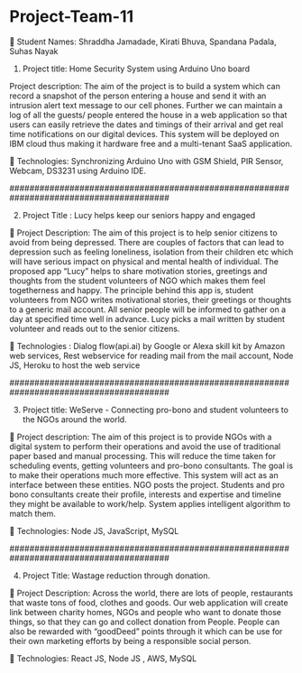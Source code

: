 # Project-Team-11

 Student Names: Shraddha Jamadade, Kirati Bhuva, Spandana Padala, Suhas Nayak

1) Project title: Home Security System using Arduino Uno board

Project description: The aim of the project is to build a system which can record a snapshot of
the person entering a house and send it with an intrusion alert text message to our cell phones.
Further we can maintain a log of all the guests/ people entered the house in a web application so
that users can easily retrieve the dates and timings of their arrival and get real time notifications
on our digital devices. This system will be deployed on IBM cloud thus making it hardware free
and a multi-tenant SaaS application.

 Technologies: Synchronizing Arduino Uno with GSM Shield, PIR Sensor, Webcam, DS3231
using Arduino IDE.

########################################################################################

2) Project Title : Lucy helps keep our seniors happy and engaged

 Project Description: The aim of this project is to help senior citizens to avoid from being
depressed. There are couples of factors that can lead to depression such as feeling loneliness,
isolation from their children etc which will have serious impact on physical and mental health of
individual. The proposed app “Lucy” helps to share motivation stories, greetings and thoughts
from the student volunteers of NGO which makes them feel togetherness and happy. The
principle behind this app is, student volunteers from NGO writes motivational stories, their
greetings or thoughts to a generic mail account. All senior people will be informed to gather on a
day at specified time well in advance. Lucy picks a mail written by student volunteer and reads
out to the senior citizens.

 Technologies : Dialog flow(api.ai) by Google or Alexa skill kit by Amazon web services, Rest
webservice for reading mail from the mail account, Node JS, Heroku to host the web service

########################################################################################

3) Project title: WeServe - Connecting pro-bono and student volunteers to the NGOs around the
world.

 Project description: The aim of this project is to provide NGOs with a digital system to perform
their operations and avoid the use of traditional paper based and manual processing. This will
reduce the time taken for scheduling events, getting volunteers and pro-bono consultants. The
goal is to make their operations much more effective. This system will act as an interface
between these entities. NGO posts the project. Students and pro bono consultants create their
profile, interests and expertise and timeline they might be available to work/help. System applies
intelligent algorithm to match them.

 Technologies: Node JS, JavaScript, MySQL

########################################################################################

4) Project Title: Wastage reduction through donation.

 Project Description: Across the world, there are lots of people, restaurants that waste tons of
food, clothes and goods. Our web application will create link between charity homes, NGOs and
people who want to donate those things, so that they can go and collect donation from People.
People can also be rewarded with “goodDeed” points through it which can be use for their own
marketing efforts by being a responsible social person.

 Technologies: React JS, Node JS , AWS, MySQL
